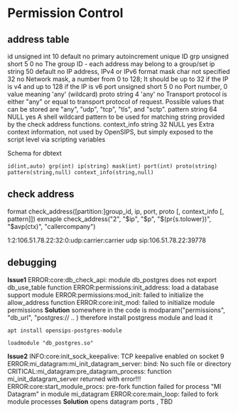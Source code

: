 # Permission Control 


## address table 

id				unsigned int	10	default	no	primary	autoincrement	 unique ID
grp				unsigned short	5	0	no	 	 	The group ID - each address may belong to a group/set
ip				string	50	default	no	 	 	IP address, IPv4 or IPv6 format
mask			char	not specified	32	no	 	Network mask, a number from 0 to 128; It should be up to 32 if the IP is v4 and up to 128 if the IP is v6
port			unsigned short	5	0	no	 	 	Port number, 0 value meaning 'any' (wildcard)
proto			string	4	'any'	no	 	 	Transport protocol is either "any" or equal to transport protocol of request. Possible values that can be stored are "any", "udp", "tcp", "tls", and "sctp".
pattern			string	64	NULL	yes	 	 	A shell wildcard pattern to be used for matching string provided by the check address functions.
context_info	string	32	NULL	yes	 	 	Extra context information, not used by OpenSIPS, but simply exposed to the script level via scripting variables

Schema for dbtext 
```
id(int,auto) grp(int) ip(string) mask(int) port(int) proto(string) pattern(string,null) context_info(string,null)
```

## check address 

format 
check_address([partition:]group_id, ip, port, proto [, context_info [, pattern]])
exmaple
check_address("2", "$ip", "$p", "$(pr{s.tolower})", "$avp(ctx)", "callercompany")

1:2:106.51.78.22:32:0:udp:carrier:carrier
udp sip:106.51.78.22:39778

## debugging

**Issue1** ERROR:core:db_check_api: module db_postgres does not export db_use_table function
ERROR:permissions:init_address: load a database support module
ERROR:permissions:mod_init: failed to initialize the allow_address function
ERROR:core:init_mod: failed to initialize module permissions
**Solution** somewhere in the code is modparam("permissions", "db_url", "postgres:// .. ) therefore install postgress module and load it 
```
apt install opensips-postgres-module
```
```
loadmodule "db_postgres.so"
```
**Issue2** INFO:core:init_sock_keepalive: TCP keepalive enabled on socket 9
ERROR:mi_datagram:mi_init_datagram_server: bind: No such file or directory
CRITICAL:mi_datagram:pre_datagram_process: function mi_init_datagram_server returned with error!!!
ERROR:core:start_module_procs: pre-fork function failed for process "MI Datagram" in module mi_datagram
ERROR:core:main_loop: failed to fork module processes
**Solution** opens datagram ports , TBD
